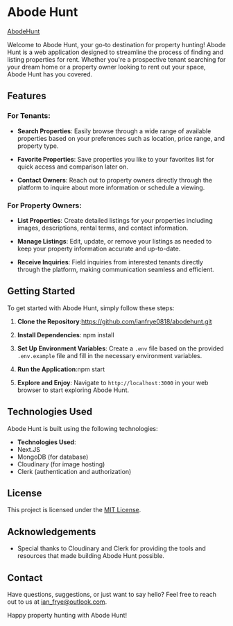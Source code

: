 # Abode Hunt

[AbodeHunt](https://abodehunt.wifrye.net)

Welcome to Abode Hunt, your go-to destination for property hunting! Abode Hunt is a web application
designed to streamline the process of finding and listing properties for rent. Whether you're a
prospective tenant searching for your dream home or a property owner looking to rent out your space,
Abode Hunt has you covered.

## Features

### For Tenants:

- **Search Properties**: Easily browse through a wide range of available properties based on your
  preferences such as location, price range, and property type.
- **Favorite Properties**: Save properties you like to your favorites list for quick access and
  comparison later on.

- **Contact Owners**: Reach out to property owners directly through the platform to inquire about
  more information or schedule a viewing.

### For Property Owners:

- **List Properties**: Create detailed listings for your properties including images, descriptions,
  rental terms, and contact information.

- **Manage Listings**: Edit, update, or remove your listings as needed to keep your property
  information accurate and up-to-date.

- **Receive Inquiries**: Field inquiries from interested tenants directly through the platform,
  making communication seamless and efficient.

## Getting Started

To get started with Abode Hunt, simply follow these steps:

1. **Clone the Repository**:https://github.com/ianfrye0818/abodehunt.git
2. **Install Dependencies**: npm install
3. **Set Up Environment Variables**: Create a `.env` file based on the provided `.env.example` file
   and fill in the necessary environment variables.

4. **Run the Application**:npm start

5. **Explore and Enjoy**: Navigate to `http://localhost:3000` in your web browser to start exploring
   Abode Hunt.

## Technologies Used

Abode Hunt is built using the following technologies:

- **Technologies Used**:
- Next.JS
- MongoDB (for database)
- Cloudinary (for image hosting)
- Clerk (authentication and authorization)

## License

This project is licensed under the [MIT License](LICENSE).

## Acknowledgements

- Special thanks to Cloudinary and Clerk for providing the tools and resources that made building
  Abode Hunt possible.

## Contact

Have questions, suggestions, or just want to say hello? Feel free to reach out to us at
[ian_frye@outlook.com](mailto:ian_frye@outlook.com).

Happy property hunting with Abode Hunt!
